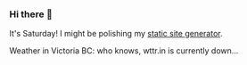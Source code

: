 ### Hi there :wave:

It's Saturday! I might be polishing my [static site generator](https://github.com/bewuethr/pandoc-bash-blog).

Weather in Victoria BC: who knows, wttr.in is currently down...
